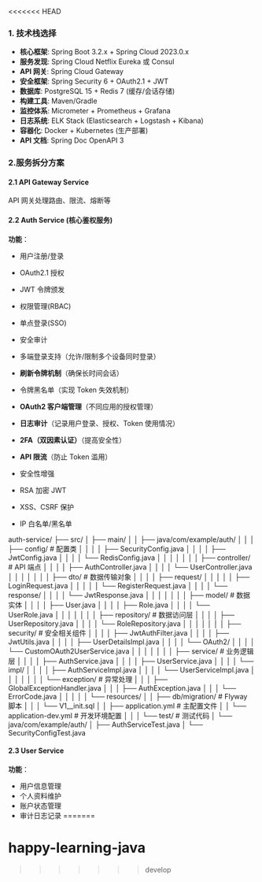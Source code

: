 <<<<<<< HEAD
### 1. 技术栈选择

- **核心框架**: Spring Boot 3.2.x + Spring Cloud 2023.0.x
- **服务发现**: Spring Cloud Netflix Eureka 或 Consul
- **API 网关**: Spring Cloud Gateway
- **安全框架**: Spring Security 6 + OAuth2.1 + JWT
- **数据库**: PostgreSQL 15 + Redis 7 (缓存/会话存储)
- **构建工具**: Maven/Gradle
- **监控体系**: Micrometer + Prometheus + Grafana
- **日志系统**: ELK Stack (Elasticsearch + Logstash + Kibana)
- **容器化**: Docker + Kubernetes (生产部署)
- **API 文档**: Spring Doc OpenAPI 3



### 2.服务拆分方案

#### 2.1 API Gateway Service

API 网关处理路由、限流、熔断等



#### 2.2 Auth Service (核心鉴权服务)

**功能**：

- 用户注册/登录
- OAuth2.1 授权
- JWT 令牌颁发
- 权限管理(RBAC)
- 单点登录(SSO)
- 安全审计
- 多端登录支持（允许/限制多个设备同时登录）
- **刷新令牌机制**（确保长时间会话）
- 令牌黑名单（实现 Token 失效机制）
- **OAuth2 客户端管理**（不同应用的授权管理）
- **日志审计**（记录用户登录、授权、Token 使用情况）
- **2FA（双因素认证）**（提高安全性）
- **API 限流**（防止 Token 滥用）
- 安全性增强

- RSA 加密 JWT
- XSS、CSRF 保护
- IP 白名单/黑名单



auth-service/
├── src/
│   ├── main/
│   │   ├── java/com/example/auth/
│   │   │   ├── config/               # 配置类
│   │   │   │   ├── SecurityConfig.java
│   │   │   │   ├── JwtConfig.java
│   │   │   │   └── RedisConfig.java
│   │   │   │
│   │   │   ├── controller/           # API 端点
│   │   │   │   ├── AuthController.java
│   │   │   │   └── UserController.java
│   │   │   │
│   │   │   ├── dto/                  # 数据传输对象
│   │   │   │   ├── request/
│   │   │   │   │   ├── LoginRequest.java
│   │   │   │   │   └── RegisterRequest.java
│   │   │   │   └── response/
│   │   │   │       └── JwtResponse.java
│   │   │   │
│   │   │   ├── model/                # 数据实体
│   │   │   │   ├── User.java
│   │   │   │   ├── Role.java
│   │   │   │   └── UserRole.java
│   │   │   │
│   │   │   ├── repository/           # 数据访问层
│   │   │   │   ├── UserRepository.java
│   │   │   │   └── RoleRepository.java
│   │   │   │
│   │   │   ├── security/             # 安全相关组件
│   │   │   │   ├── JwtAuthFilter.java
│   │   │   │   ├── JwtUtils.java
│   │   │   │   ├── UserDetailsImpl.java
│   │   │   │   └── OAuth2/
│   │   │   │       └── CustomOAuth2UserService.java
│   │   │   │
│   │   │   ├── service/              # 业务逻辑层
│   │   │   │   ├── AuthService.java
│   │   │   │   ├── UserService.java
│   │   │   │   └── impl/
│   │   │   │       ├── AuthServiceImpl.java
│   │   │   │       └── UserServiceImpl.java
│   │   │   │
│   │   │   └── exception/            # 异常处理
│   │   │       ├── GlobalExceptionHandler.java
│   │   │       ├── AuthException.java
│   │   │       └── ErrorCode.java
│   │   │
│   │   └── resources/
│   │       ├── db/migration/         # Flyway 脚本
│   │       │   └── V1__init.sql
│   │       ├── application.yml       # 主配置文件
│   │       └── application-dev.yml   # 开发环境配置
│   │
│   └── test/                         # 测试代码
│       └── java/com/example/auth/
│           ├── AuthServiceTest.java
│           └── SecurityConfigTest.java



#### 2.3 User Service

**功能**：

- 用户信息管理
- 个人资料维护
- 账户状态管理
- 审计日志记录
=======
# happy-learning-java
>>>>>>> develop
